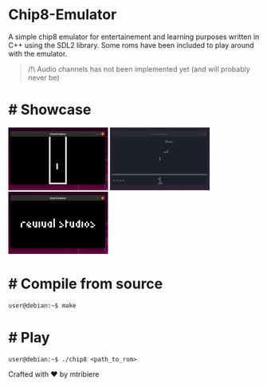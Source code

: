 # Chip8-Emulator
A simple chip8 emulator for entertainement and learning purposes written in C++ using the SDL2 library.
Some roms have been included to play around with the emulator.

> /!\ Audio channels has not been implemented yet (and will probably never be)

# # Showcase
<img src="/img/tetris.gif" width="200"> <img src="/img/airplane.gif" width="200"> <img src="/img/demo.gif" width="200"> </br>


# # Compile from source
```console
user@debian:~$ make
```

# # Play 
```console
user@debian:~$ ./chip8 <path_to_rom>
```
Crafted with :heart: by mtribiere
